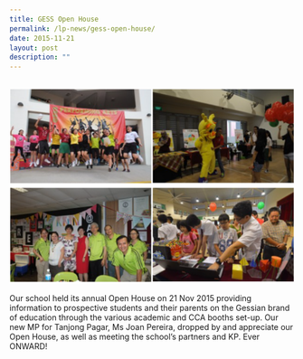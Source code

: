 ```yaml
---
title: GESS Open House
permalink: /lp-news/gess-open-house/
date: 2015-11-21
layout: post
description: ""
---
```

<br>
<img src="/images/gessopenhouse.png" 
         style="width:600px"
	/>
<br>


Our school held its annual Open House on 21 Nov 2015 providing information to prospective students and their parents on the Gessian brand of education through the various academic and CCA booths set-up. Our new MP for Tanjong Pagar, Ms Joan Pereira, dropped by and appreciate our Open House, as well as meeting the school’s partners and KP. Ever ONWARD!

